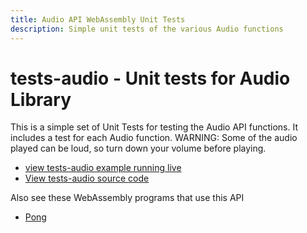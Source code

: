 ```yaml
---
title: Audio API WebAssembly Unit Tests
description: Simple unit tests of the various Audio functions
---
```


# tests-audio - Unit tests for Audio Library
This is a simple set of Unit Tests for testing the Audio API functions. It includes a test for each Audio function. WARNING: Some of the audio played can be loud, so turn down your volume before playing.

- [view tests-audio example running live](/examples/dist/tests-audio/index.html)
- [View tests-audio source code](https://github.com/twiddlingbits/twr-wasm/tree/main/examples/tests-audio)

Also see these WebAssembly programs that use this API

- [Pong](examples-pong.md)
